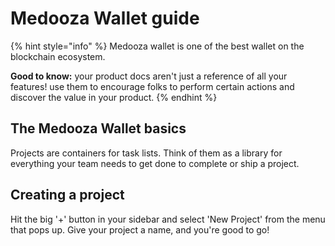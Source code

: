 # Medooza Wallet guide

{% hint style="info" %}
Medooza wallet is one of the best wallet on the blockchain ecosystem.

**Good to know:** your product docs aren't just a reference of all your features! use them to encourage folks to perform certain actions and discover the value in your product.
{% endhint %}

## The Medooza Wallet basics

Projects are containers for task lists. Think of them as a library for everything your team needs to get done to complete or ship a project.

## Creating a project

Hit the big '+' button in your sidebar and select 'New Project' from the menu that pops up. Give your project a name, and you're good to go!
